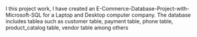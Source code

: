 I this project work, I have created an E-Commerce-Database-Project-with-Microsoft-SQL for a Laptop and Desktop computer company.
The database includes tablea such as customer table, payment table, phone table, product_catalog table, vendor table among others
